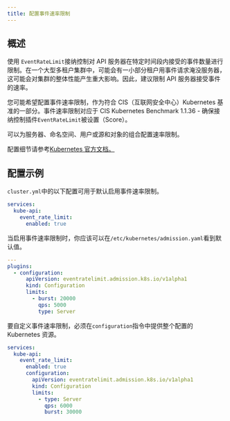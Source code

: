 ```yaml
---
title: 配置事件速率限制
---
```


## 概述

使用 `EventRateLimit`接纳控制对 API 服务器在特定时间段内接受的事件数量进行限制。在一个大型多租户集群中，可能会有一小部分租户用事件请求淹没服务器，这可能会对集群的整体性能产生重大影响。因此，建议限制 API 服务器接受事件的速率。

您可能希望配置事件速率限制，作为符合 CIS（互联网安全中心）Kubernetes 基准的一部分。事件速率限制对应于 CIS Kubernetes Benchmark 1.1.36 - 确保接纳控制插件`EventRateLimit`被设置（Score）。

可以为服务器、命名空间、用户或源和对象的组合配置速率限制。

配置细节请参考[Kubernetes 官方文档。](https://kubernetes.io/docs/reference/access-authn-authz/admission-controllers/#eventratelimit)

## 配置示例

`cluster.yml`中的以下配置可用于默认启用事件速率限制。

```yaml
services:
  kube-api:
    event_rate_limit:
      enabled: true
```

当启用事件速率限制时，你应该可以在`/etc/kubernetes/admission.yaml`看到默认值。

```yaml
---
plugins:
  - configuration:
      apiVersion: eventratelimit.admission.k8s.io/v1alpha1
      kind: Configuration
      limits:
        - burst: 20000
          qps: 5000
          type: Server
```

要自定义事件速率限制，必须在`configuration`指令中提供整个配置的 Kubernetes 资源。

```yaml
services:
  kube-api:
    event_rate_limit:
      enabled: true
      configuration:
        apiVersion: eventratelimit.admission.k8s.io/v1alpha1
        kind: Configuration
        limits:
          - type: Server
            qps: 6000
            burst: 30000
```
